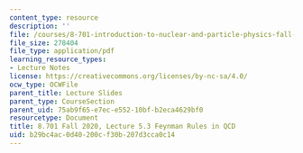 ```yaml
---
content_type: resource
description: ''
file: /courses/8-701-introduction-to-nuclear-and-particle-physics-fall-2020/b29bc4ac0d40200cf30b207d3cca0c14_MIT8_701f20_lec5.3.pdf
file_size: 278404
file_type: application/pdf
learning_resource_types:
- Lecture Notes
license: https://creativecommons.org/licenses/by-nc-sa/4.0/
ocw_type: OCWFile
parent_title: Lecture Slides
parent_type: CourseSection
parent_uid: 75ab9f65-e7ec-e552-10bf-b2eca4629bf0
resourcetype: Document
title: 8.701 Fall 2020, Lecture 5.3 Feynman Rules in QCD
uid: b29bc4ac-0d40-200c-f30b-207d3cca0c14
---
```


